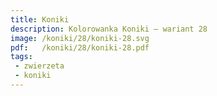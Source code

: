 ```yaml
---
title: Koniki
description: Kolorowanka Koniki – wariant 28
image: /koniki/28/koniki-28.svg
pdf:   /koniki/28/koniki-28.pdf
tags:
 - zwierzeta
 - koniki
---
```

